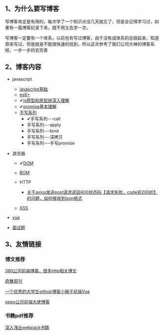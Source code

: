

## 1、为什么要写博客

写博客肯定是有用的，每次学了一个知识点没几天就忘了，但是会记得学习过，如果有一篇博客纪录下来，就不用又去学一次。

写博客一定要有一个体系，以前也有写过博客，由于没有成体系的总结起来，知道原来写过，但是就是不能很快速的找到，所以这次参考了我们公司大神的博客系统，一步一步的去完善

## 2、博客内容

- javascript
  - [javascript基础](js/jsREADME.md)
  - [es6+](ES6+/es6+readme.md)
  - ✔[js原型和原型链深入理解](js/js重难点知识/原型与原型链.md)
  - ✔[promise基本理解](js/promise.md)
  - [手写系列](js/手写js系列.md)
    - ✔手写系列---call
    - 手写系列---apply
    - 手写系列---bind
    - 手写系列---深拷贝
    - 手写系列---手写promise
- 游览器

  - ✔[DOM](游览器/DOM/readme.md)
  - [BOM](游览器/BOM/bomReadme.md)
  
  - HTTP
    
    - [关于axios发送post请求返回400状态码【请求失败，code非200的】的问题，如何接收到json格式](./游览器/HTTP/关于axios发送post请求返回400状态码请求失败，code非200的的问题，如何接收到json格式.md)
    
  - [XSS](游览器/XSS/xss.md)
- [vue](vue/README.md)
- [面试题](面试题/面试题.md)



## 3、友情链接

### 博文推荐

[360公司前端博客，很多http相关博文](https://imququ.com/)

[奇舞周刊](https://weekly.75team.com/)

[一个优秀的大学生github博客小狮子前端Vue](https://github.com/Chocolate1999/Front-end-learning-to-organize-notes)

[oppo公司前端大佬博客](https://github.com/heyunjiang/Blog)

### 书籍pdf推荐
[深入浅出webpack书籍](https://webpack.wuhaolin.cn/)